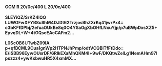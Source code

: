 #### GCM R 20/0c/400 L 20/0c/400
**SLEYiQZ/SrKZ4lQQ**<br/>**LUWOFwXFYB8uShM4DJDt62TrzjosBhZXrKq41jwrPx4=**<br/>**c3bKFfDPbj/2efuaOUkBe8q0O4YSaOgXbOHfLNxuYjp/p7uBWpDxsXZ5+EyvqDL+W+4tGQscEAcCAFm2...**<br/><br/>
**L0ScOB6UTwbZ09lA**<br/>**p+qfBCML9Cua1gnWp2HTPNJhPmp/odtVCQBITfFtDdo=**<br/>**E/iSBB96EywOUsrDF/6RlkEXaMhQKM4l+9wF/DKQtwZeILg1NemAHm97Ipszzz4+ywKxbwuHR5X4xmMX...**